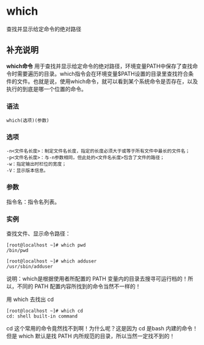 which
===

查找并显示给定命令的绝对路径

## 补充说明

**which命令** 用于查找并显示给定命令的绝对路径，环境变量PATH中保存了查找命令时需要遍历的目录。which指令会在环境变量$PATH设置的目录里查找符合条件的文件。也就是说，使用which命令，就可以看到某个系统命令是否存在，以及执行的到底是哪一个位置的命令。

###  语法 

```
which(选项)(参数)
```

###  选项 

```
-n<文件名长度>：制定文件名长度，指定的长度必须大于或等于所有文件中最长的文件名；
-p<文件名长度>：与-n参数相同，但此处的<文件名长度>包含了文件的路径；
-w：指定输出时栏位的宽度；
-V：显示版本信息。
```

###  参数 

指令名：指令名列表。

###  实例 

查找文件、显示命令路径：

```
[root@localhost ~]# which pwd
/bin/pwd

[root@localhost ~]# which adduser
/usr/sbin/adduser
```

说明：which是根据使用者所配置的 PATH 变量内的目录去搜寻可运行档的！所以，不同的 PATH 配置内容所找到的命令当然不一样的！

用 which 去找出 cd

```
[root@localhost ~]# which cd
cd: shell built-in command
```
cd 这个常用的命令竟然找不到啊！为什么呢？这是因为 cd 是bash 内建的命令！ 但是 which 默认是找 PATH 内所规范的目录，所以当然一定找不到的！


